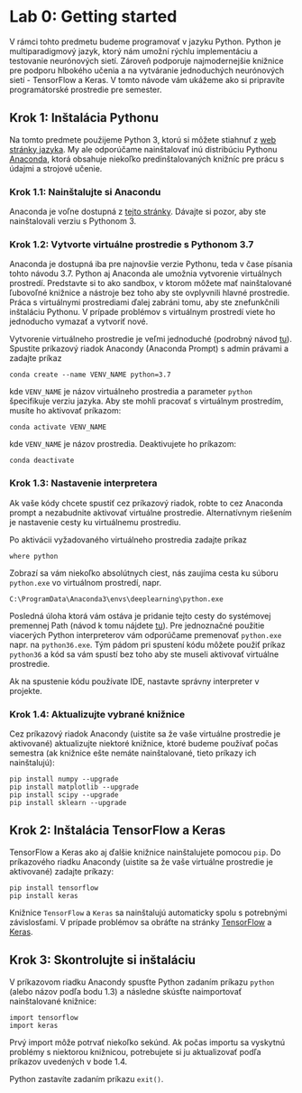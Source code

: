 # Lab 0: Getting started

V rámci tohto predmetu budeme programovať v jazyku Python. Python je multiparadigmový jazyk, ktorý nám umožní rýchlu implementáciu a testovanie neurónových sietí. Zároveň podporuje najmodernejšie knižnice pre podporu hlbokého učenia a na vytváranie jednoduchých neurónových sietí - TensorFlow a Keras. V tomto návode vám ukážeme ako si pripravíte programátorské prostredie pre semester.

## Krok 1: Inštalácia Pythonu
Na tomto predmete použijeme Python 3, ktorú si môžete stiahnuť z [web stránky jazyka](https://www.python.org/downloads/). My ale odporúčame nainštalovať inú distribúciu Pythonu [Anaconda](https://www.anaconda.com), ktorá obsahuje niekoľko predinštalovaných knižníc pre prácu s údajmi a strojové učenie.

### Krok 1.1: Nainštalujte si Anacondu
Anaconda je voľne dostupná z [tejto stránky](https://www.anaconda.com/distribution/). Dávajte si pozor, aby ste nainštalovali verziu s Pythonom 3.

### Krok 1.2: Vytvorte virtuálne prostredie s Pythonom 3.7
Anaconda je dostupná iba pre najnovšie verzie Pythonu, teda v čase písania tohto návodu 3.7. Python aj Anaconda ale umožnia vytvorenie virtuálnych prostredí. Predstavte si to ako sandbox, v ktorom môžete mať nainštalované ľubovoľné knižnice a nástroje bez toho aby ste ovplyvnili hlavné prostredie. Práca s virtuálnymi prostrediami ďalej zabráni tomu, aby ste znefunkčnili inštaláciu Pythonu. V prípade problémov s virtuálnym prostredí viete ho jednoducho vymazať a vytvoriť nové.

Vytvorenie virtuálneho prostredie je veľmi jednoduché (podrobný návod [tu](https://docs.conda.io/projects/conda/en/latest/user-guide/getting-started.html#managing-python)). Spustite príkazový riadok Anacondy (Anaconda Prompt) s admin právami a zadajte príkaz

```conda create --name VENV_NAME python=3.7```

kde `VENV_NAME` je názov virtuálneho prostredia a parameter `python` špecifikuje verziu jazyka. Aby ste mohli pracovať s virtuálnym prostredím, musíte ho aktivovať príkazom:

```conda activate VENV_NAME```

kde `VENV_NAME` je názov prostredia. Deaktivujete ho príkazom:

```conda deactivate```

### Krok 1.3: Nastavenie interpretera
Ak vaše kódy chcete spustiť cez príkazový riadok, robte to cez Anaconda prompt a nezabudnite aktivovať virtuálne prostredie. Alternatívnym riešením je nastavenie cesty ku virtuálnemu prostrediu.

Po aktivácii vyžadovaného virtuálneho prostredia zadajte príkaz

```where python```

Zobrazí sa vám niekoľko absolútnych ciest, nás zaujíma cesta ku súboru `python.exe` vo virtuálnom prostredí, napr.

```C:\ProgramData\Anaconda3\envs\deeplearning\python.exe```

Posledná úloha ktorá vám ostáva je pridanie tejto cesty do systémovej premennej Path (návod k tomu nájdete [tu](https://docs.telerik.com/teststudio/features/test-runners/add-path-environment-variables)). Pre jednoznačné použitie viacerých Python interpreterov vám odporúčame premenovať `python.exe` napr. na `python36.exe`. Tým pádom pri spustení kódu môžete použiť príkaz `python36` a kód sa vám spustí bez toho aby ste museli aktivovať virtuálne prostredie.

Ak na spustenie kódu používate IDE, nastavte správny interpreter v projekte.

### Krok 1.4: Aktualizujte vybrané knižnice
Cez príkazový riadok Anacondy (uistite sa že vaše virtuálne prostredie je aktivované) aktualizujte niektoré knižnice, ktoré budeme používať počas semestra (ak knižnice ešte nemáte nainštalované, tieto príkazy ich nainštalujú):

```
pip install numpy --upgrade
pip install matplotlib --upgrade
pip install scipy --upgrade
pip install sklearn --upgrade
```

## Krok 2: Inštalácia TensorFlow a Keras
TensorFlow a Keras ako aj ďalšie knižnice nainštalujete pomocou `pip`. Do príkazového riadku Anacondy (uistite sa že vaše virtuálne prostredie je aktivované) zadajte príkazy:

```
pip install tensorflow
pip install keras
```

Knižnice `TensorFlow` a `Keras` sa nainštalujú automaticky spolu s potrebnými závislosťami. V prípade problémov sa obráťte na stránky [TensorFlow](https://www.tensorflow.org/install/pip) a [Keras](https://keras.io/#installation).

## Krok 3: Skontrolujte si inštaláciu
V príkazovom riadku Anacondy spusťte Python zadaním príkazu `python` (alebo názov podľa bodu 1.3) a následne skúsťte naimportovať nainštalované knižnice:

```
import tensorflow
import keras
```

Prvý import môže potrvať niekoľko sekúnd. Ak počas importu sa vyskytnú problémy s niektorou knižnicou, potrebujete si ju aktualizovať podľa príkazov uvedených v bode 1.4.

Python zastavíte zadaním príkazu `exit()`.